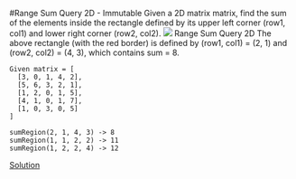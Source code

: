 #Range Sum Query 2D - Immutable
Given a 2D matrix matrix, find the sum of the elements inside the rectangle defined by its upper left corner (row1, col1)
and lower right corner (row2, col2).
![](https://leetcode.com/static/images/courses/range_sum_query_2d.png)
Range Sum Query 2D
The above rectangle (with the red border) is defined by (row1, col1) = (2, 1) and (row2, col2) = (4, 3), which contains sum = 8.
```
Given matrix = [
  [3, 0, 1, 4, 2],
  [5, 6, 3, 2, 1],
  [1, 2, 0, 1, 5],
  [4, 1, 0, 1, 7],
  [1, 0, 3, 0, 5]
]

sumRegion(2, 1, 4, 3) -> 8
sumRegion(1, 1, 2, 2) -> 11
sumRegion(1, 2, 2, 4) -> 12
```

[Solution](./src/Range2DSumImmutable.java)  